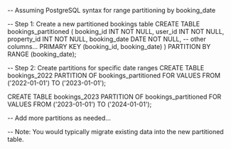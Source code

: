 -- Assuming PostgreSQL syntax for range partitioning by booking_date

-- Step 1: Create a new partitioned bookings table
CREATE TABLE bookings_partitioned (
    booking_id INT NOT NULL,
    user_id INT NOT NULL,
    property_id INT NOT NULL,
    booking_date DATE NOT NULL,
    -- other columns...
    PRIMARY KEY (booking_id, booking_date)
) PARTITION BY RANGE (booking_date);

-- Step 2: Create partitions for specific date ranges
CREATE TABLE bookings_2022 PARTITION OF bookings_partitioned
    FOR VALUES FROM ('2022-01-01') TO ('2023-01-01');

CREATE TABLE bookings_2023 PARTITION OF bookings_partitioned
    FOR VALUES FROM ('2023-01-01') TO ('2024-01-01');

-- Add more partitions as needed...

-- Note: You would typically migrate existing data into the new partitioned table.
